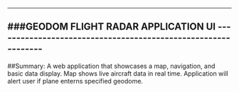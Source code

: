 -------------------------------------------------------------------------------------------------
###GEODOM FLIGHT RADAR APPLICATION UI --------------------------------------------------------------
-------------------------------------------------------------------------------------------------

##Summary: A web application that showcases a map, navigation, and basic data display. Map shows live aircraft data in real time. Application will alert user if plane enterns specified geodome.
